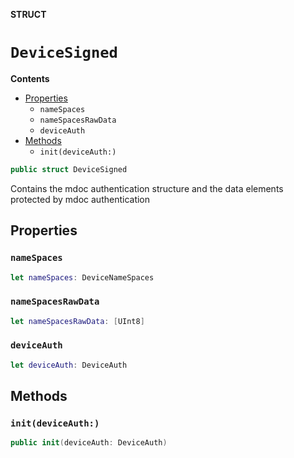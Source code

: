 **STRUCT**

# `DeviceSigned`

**Contents**

- [Properties](#properties)
  - `nameSpaces`
  - `nameSpacesRawData`
  - `deviceAuth`
- [Methods](#methods)
  - `init(deviceAuth:)`

```swift
public struct DeviceSigned
```

Contains the mdoc authentication structure and the data elements protected by mdoc authentication

## Properties
### `nameSpaces`

```swift
let nameSpaces: DeviceNameSpaces
```

### `nameSpacesRawData`

```swift
let nameSpacesRawData: [UInt8]
```

### `deviceAuth`

```swift
let deviceAuth: DeviceAuth
```

## Methods
### `init(deviceAuth:)`

```swift
public init(deviceAuth: DeviceAuth)
```

